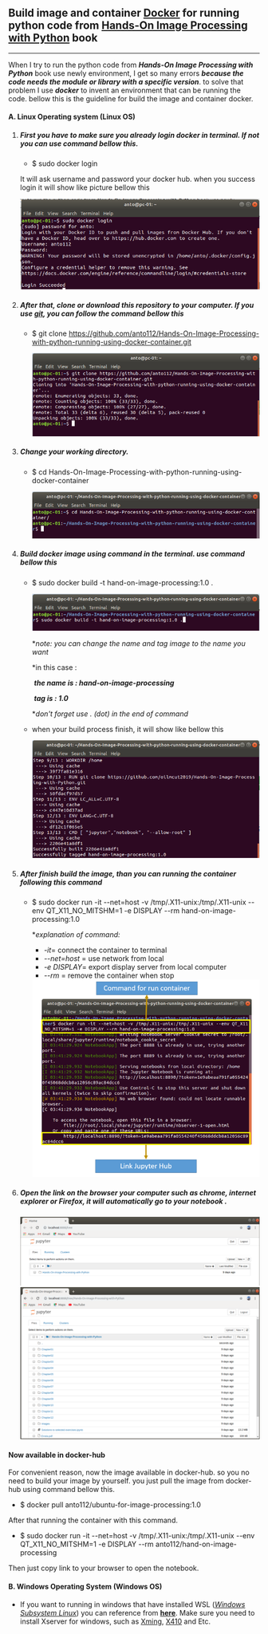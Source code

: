 ## Build image and container [Docker](https://docs.docker.com/get-started/)  for running python code from [Hands-On Image Processing with Python](https://github.com/PacktPublishing/Hands-On-Image-Processing-with-Python) book

___

When I try to run the python code from ***Hands-On Image Processing with Python*** book use newly environment, I get so many errors ***because the code needs the module or library with a specific version***.  to solve that problem I use ***docker*** to invent an environment that can be running the code. bellow this is the guideline for build the image and container docker.  

#### A. Linux Operating system (Linux OS)

1. ##### First you have to make sure you already login docker in terminal. If not you can use command bellow this.

   - $ sudo docker login

   It will ask username and password your docker hub. when you success login it will show like picture bellow this

   <img src="img/2.1.png" >

   

2. ##### After that, clone or download this repository to your computer. If you use ***[git](https://www.git-scm.com/)***, you can follow the command bellow this

   - $ git clone https://github.com/anto112/Hands-On-Image-Processing-with-python-running-using-docker-container.git

     <img src="img/1.1.png" >

     

3. ##### Change your working directory. 

   - $ cd Hands-On-Image-Processing-with-python-running-using-docker-container

     <img src="img/1.2.png" >

     

4. ##### Build docker image using command in the terminal. use command bellow this

   - $ sudo docker build -t hand-on-image-processing:1.0 .

     <img src="img/1.3.png" >

     **note: you can change the name and tag image to the name you want*
     
     *in this case :
     
     ​				***the name is : hand-on-image-processing***
     
     ​				***tag is : 1.0***
     
     **don't forget use . (dot) in the end of command*
     
   - when your build process finish, it will show like bellow this 

     <img src="img/1.4.png" >

     

5. ##### After finish build the image, than you can running the container following this command

   - $ sudo docker run -it --net=host -v /tmp/.X11-unix:/tmp/.X11-unix --env QT_X11_NO_MITSHM=1 -e DISPLAY --rm hand-on-image-processing:1.0

     **explanation of command:*
     
     - *-it*= connect the container to terminal
     - *--net=host* = use network from local 
     - *-e DISPLAY*= export display server from local computer
     - *--rm* = remove the container when stop
     
     <img src="img/1.6.png">

   

6. ##### Open the **link** on the browser your computer such as chrome, internet explorer or Firefox, it will automatically go to your notebook .

   <img src="img/4.png">

   

   <img src="img/6.png">

   

#### Now available in docker-hub

For convenient reason, now the image available in docker-hub. so you no need to build your image by yourself. you just pull the image from docker-hub using command bellow this.

- $ docker pull anto112/ubuntu-for-image-processing:1.0

After that running the container with this command.

- $ sudo docker run -it --net=host -v /tmp/.X11-unix:/tmp/.X11-unix --env QT_X11_NO_MITSHM=1 -e DISPLAY --rm anto112/hand-on-image-processing

Then just copy link to your browser to open the notebook.

#### B. Windows Operating System (Windows OS)

- If you want to running in windows that have installed WSL ([*Windows Subsystem Linux*](https://docs.microsoft.com/en-us/windows/wsl/install-win10)) you can reference from **[here](https://nickjanetakis.com/blog/setting-up-docker-for-windows-and-wsl-to-work-flawlessly)**. Make sure you need to install Xserver for windows, such as [Xming](https://sourceforge.net/projects/xming/), [X410](https://token2shell.com/howto/x410/) and Etc.

